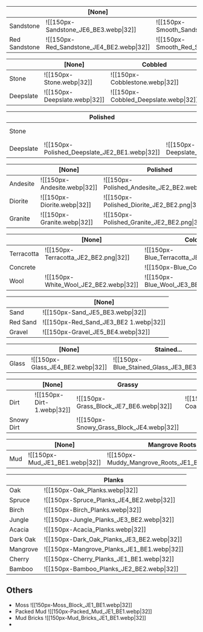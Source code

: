 
|               | \[None]                                   | Smooth                                              | Chiseled                                           | Cut                                          |
| ------------- | ----------------------------------------- | --------------------------------------------------- | -------------------------------------------------- | -------------------------------------------- |
| Sandstone     | ![[150px-Sandstone_JE6_BE3.webp\|32]]     | ![[150px-Smooth_Sandstone_JE5_BE2.webp\|32]]        | ![[150px-Chiseled_Sandstone_JE5_BE2.webp\|32]]     | ![[150px-Cut_Sandstone_JE5_BE2.webp\|32]]    |
| Red Sandstone | ![[150px-Red_Sandstone_JE4_BE2.webp\|32]] | ![[150px-Smooth_Red_Sandstone_JE4_BE2.webp\|32x32]] | ![[150px-Chiseled_Red_Sandstone_JE4_BE2.webp\|32]] | ![[150px-Cut_Red_Sandstone_JE4_BE2.png\|32]] |

|           | \[None]                       | Cobbled                               | Chiseled                                          | Brick                                          | Cracked Brick                                        |
| --------- | ----------------------------- | ------------------------------------- | ------------------------------------------------- | ---------------------------------------------- | ---------------------------------------------------- |
| Stone     | ![[150px-Stone.webp\|32]]     | ![[150px-Cobblestone.webp\|32]]       | ![[150px-Chiseled_Stone_Bricks_JE3_BE2.webp\|32]] | ![[150px-Stone_Bricks_JE3_BE2.webp\|32]]       | ![[150px-Cracked_Stone_Bricks_JE3_BE2.webp\|32]]     |
| Deepslate | ![[150px-Deepslate.webp\|32]] | ![[150px-Cobbled_Deepslate.webp\|32]] | ![[150px-Chiseled_Deepslate_JE2_BE1.webp\|32]]    | ![[150px-Chiseled_Deepslate_JE2_BE1.webp\|32]] | ![[150px-Cracked_Deepslate_Bricks_JE1_BE1.webp\|32]] |

|           | Polished                                       | Tile                                        | Mossy Cobblestone                             | Mossy Brick                                    | Smooth                                   |
| --------- | ---------------------------------------------- | ------------------------------------------- | --------------------------------------------- | ---------------------------------------------- | ---------------------------------------- |
| Stone     |                                                |                                             | ![[150px-Mossy_Cobblestone_JE4_BE2.webp\|32]] | ![[150px-Mossy_Stone_Bricks_JE3_BE2.webp\|32]] | ![[150px-Smooth_Stone_JE2_BE2.webp\|32]] |
| Deepslate | ![[150px-Polished_Deepslate_JE2_BE1.webp\|32]] | ![[150px-Deepslate_Tiles_JE2_BE1.webp\|32]] |                                               |                                                |                                          |

|          | \[None]                      | Polished                                      |
| -------- | ---------------------------- | --------------------------------------------- |
| Andesite | ![[150px-Andesite.webp\|32]] | ![[150px-Polished_Andesite_JE2_BE2.webp\|32]] |
| Diorite  | ![[150px-Diorite.webp\|32]]  | ![[150px-Polished_Diorite_JE2_BE2.png\|32]]   |
| Granite  | ![[150px-Granite.webp\|32]]  | ![[150px-Polished_Granite_JE2_BE2.png\|32]]   |

|            | \[None]                                | Colors...                                   |
| ---------- | -------------------------------------- | ------------------------------------------- |
| Terracotta | ![[150px-Terracotta_JE2_BE2.png\|32]]  | ![[150px-Blue_Terracotta_JE1_BE1.webp\|32]] |
| Concrete   |                                        | ![[150px-Blue_Concrete.webp\|32]]           |
| Wool       | ![[150px-White_Wool_JE2_BE2.webp\|32]] | ![[150px-Blue_Wool_JE3_BE3.webp\|32]]       |

|          | \[None]                                |
| -------- | -------------------------------------- |
| Sand     | ![[150px-Sand_JE5_BE3.webp\|32]]       |
| Red Sand | ![[150px-Red_Sand_JE3_BE2 1.webp\|32]] |
| Gravel   | ![[150px-Gravel_JE5_BE4.webp\|32]]     |

|       | \[None]                           | Stained...                                    |
| ----- | --------------------------------- | --------------------------------------------- |
| Glass | ![[150px-Glass_JE4_BE2.webp\|32]] | ![[150px-Blue_Stained_Glass_JE3_BE3.png\|32]] |

|            | \[None]                    | Grassy                                    | Coarse                          | Mycelium                                  | Podzol                                    | Path                                 | Rooted                                  |
| ---------- | -------------------------- | ----------------------------------------- | ------------------------------- | ----------------------------------------- | ----------------------------------------- | ------------------------------------ | --------------------------------------- |
| Dirt       | ![[150px-Dirt-1.webp\|32]] | ![[150px-Grass_Block_JE7_BE6.webp\|32]]   | ![[150px-Coarse_Dirt.webp\|32]] | ![[150px-Mycelium_JE5_BE3.webp\|32]]      | ![[150px-Podzol.webp\|32]]                | ![[150px-Dirt_Path_JE4_BE3.png\|32]] | ![[150px-Rooted_Dirt_JE1_BE1.webp\|32]] |
| Snowy Dirt |                            | ![[150px-Snowy_Grass_Block_JE4.webp\|32]] |                                 | ![[150px-Snowy_Grass_Block_JE4.webp\|32]] | ![[150px-Snowy_Grass_Block_JE4.webp\|32]] |                                      |                                         |

|     | \[None]                         | Mangrove Roots                                   |
| --- | ------------------------------- | ------------------------------------------------ |
| Mud | ![[150px-Mud_JE1_BE1.webp\|32]] | ![[150px-Muddy_Mangrove_Roots_JE1_BE1.webp\|32]] |

|          | Planks                                      |
| -------- | ------------------------------------------- |
| Oak      | ![[150px-Oak_Planks.webp\|32]]              |
| Spruce   | ![[150px-Spruce_Planks_JE4_BE2.webp\|32]]   |
| Birch    | ![[150px-Birch_Planks.webp\|32]]            |
| Jungle   | ![[150px-Jungle_Planks_JE3_BE2.webp\|32]]   |
| Acacia   | ![[150px-Acacia_Planks.webp\|32]]           |
| Dark Oak | ![[150px-Dark_Oak_Planks_JE3_BE2.webp\|32]] |
| Mangrove | ![[150px-Mangrove_Planks_JE1_BE1.webp\|32]] |
| Cherry   | ![[150px-Cherry_Planks_JE1_BE1.webp\|32]]   |
| Bamboo   | ![[150px-Bamboo_Planks_JE2_BE2.webp\|32]]   |

## Others
- Moss ![[150px-Moss_Block_JE1_BE1.webp|32]]
- Packed Mud ![[150px-Packed_Mud_JE1_BE1.webp|32]]
- Mud Bricks ![[150px-Mud_Bricks_JE1_BE1.webp|32]]
- 